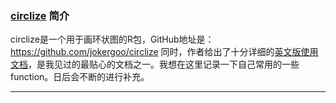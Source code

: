 ### [circlize](https://github.com/jokergoo/circlize)  简介
circlize是一个用于画环状图的R包，GitHub地址是：https://github.com/jokergoo/circlize 
同时，作者给出了十分详细的[英文版使用文档](https://jokergoo.github.io/circlize_book/book/)，是我见过的最贴心的文档之一。我想在这里记录一下自己常用的一些function。日后会不断的进行补充。

---
